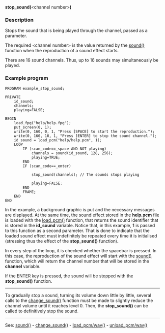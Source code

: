 **stop_sound(**&lt;channel number&gt;**)**

### Description

Stops the sound that is being played through the channel, passed as a parameter.

The required &lt;channel number&gt; is the value returned by the [sound()](sound().md) function when the reproduction of a sound effect starts.

There are 16 sound channels. Thus, up to 16 sounds may simultaneously be played.

### Example program
```
PROGRAM example_stop_sound;

PRIVATE
    id_sound;
    channels;
    playing=FALSE;

BEGIN
    load_fpg("help/help.fpg");
    put_screen(0, 1);
    write(0, 160, 0, 1, "Press [SPACE] to start the reproduction.");
    write(0, 160, 10, 1, "Press [ENTER] to stop the sound channel.");
    id_sound = load_pcm("help/help.pcm", 1);
    LOOP
        IF (scan_code==_space AND NOT playing)
            channels = sound(id_sound, 128, 256);
            playing=TRUE;
        END
        IF (scan_code==_enter)

            stop_sound(channels); // The sounds stops playing

            playing=FALSE;
        END
        FRAME;
    END
END
```


In the example, a background graphic is put and the necessary messages are displayed. At the same time, the sound effect stored in the **help.pcm** file is loaded with the [load_pcm()](load_pcm()_forward_slash_load_wav().md) function, that returns the sound identifier that is stored in the **id_sound** variable. Notice that, in this example, **1** is passed to this function as a second parameter. That is done to indicate that the loaded sound effect must indefinitely be repeated every time it is initialised (stressing thus the effect of the **stop_sound()** function).

In every step of the loop, it is checked whether the spacebar is pressed. In this case, the reproduction of the sound effect will start with the [sound()](sound().md) function, which will return the channel number that will be stored in the **channel** variable.

If the ENTER key is pressed, the sound will be stopped with the **stop_sound()** function.

---------------------------------------


To gradually stop a sound, turning its volume down little by little, several calls to the [change_sound()](change_sound().md) function must be made to slightly reduce the channel volume until it reaches level 0. Then, the **stop_sound()** can be called to definitively stop the sound.

---------------------------------------
See: [sound()](sound().md) - [change_sound()](change_sound().md) - [load_pcm/wav()](load_pcm()_forward_slash_load_wav().md) - [unload_pcm/wav()](unload_pcm()_forward_slash_unload_wav().md)

